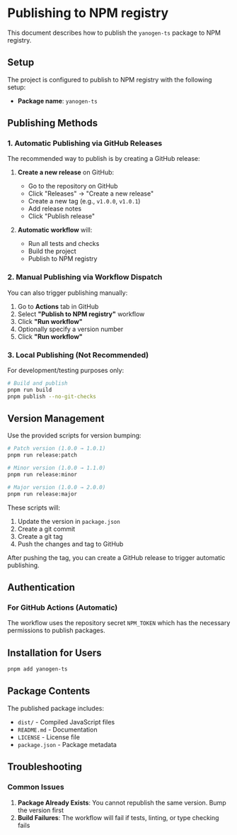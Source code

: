 # Publishing to NPM registry

This document describes how to publish the `yanogen-ts` package to NPM registry.

## Setup

The project is configured to publish to NPM registry with the following setup:

- **Package name**: `yanogen-ts`

## Publishing Methods

### 1. Automatic Publishing via GitHub Releases

The recommended way to publish is by creating a GitHub release:

1. **Create a new release** on GitHub:
   - Go to the repository on GitHub
   - Click "Releases" → "Create a new release"
   - Create a new tag (e.g., `v1.0.0`, `v1.0.1`)
   - Add release notes
   - Click "Publish release"

2. **Automatic workflow** will:
   - Run all tests and checks
   - Build the project
   - Publish to NPM registry

### 2. Manual Publishing via Workflow Dispatch

You can also trigger publishing manually:

1. Go to **Actions** tab in GitHub
2. Select **"Publish to NPM registry"** workflow
3. Click **"Run workflow"**
4. Optionally specify a version number
5. Click **"Run workflow"**

### 3. Local Publishing (Not Recommended)

For development/testing purposes only:

```bash
# Build and publish
pnpm run build
pnpm publish --no-git-checks
```

## Version Management

Use the provided scripts for version bumping:

```bash
# Patch version (1.0.0 → 1.0.1)
pnpm run release:patch

# Minor version (1.0.0 → 1.1.0)
pnpm run release:minor

# Major version (1.0.0 → 2.0.0)
pnpm run release:major
```

These scripts will:

1. Update the version in `package.json`
2. Create a git commit
3. Create a git tag
4. Push the changes and tag to GitHub

After pushing the tag, you can create a GitHub release to trigger automatic
publishing.

## Authentication

### For GitHub Actions (Automatic)

The workflow uses the repository secret `NPM_TOKEN` which has the necessary
permissions to publish packages.

## Installation for Users

```bash
pnpm add yanogen-ts
```

## Package Contents

The published package includes:

- `dist/` - Compiled JavaScript files
- `README.md` - Documentation
- `LICENSE` - License file
- `package.json` - Package metadata

## Troubleshooting

### Common Issues

1. **Package Already Exists**: You cannot republish the same version. Bump the
   version first
2. **Build Failures**: The workflow will fail if tests, linting, or type
   checking fails
